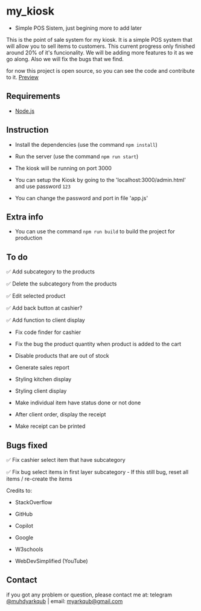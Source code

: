 

# my_kiosk

  

- Simple POS Sistem, just begining more to add later

This is the point of sale system for my kiosk. It is a simple POS system that will allow you to sell items to customers. This current progress only finished around 20% of it's funcionality. We will be adding more features to it as we go along. Also we will fix the bugs that we find.

for now this project is open source, so you can see the code and contribute to it.
[Preview](https://remarkable-magical-cake.glitch.me/)

  

## Requirements

* [Node.js](https://nodejs.org/)

  

## Instruction

* Install the dependencies (use the command `npm install`)

* Run the server (use the command `npm run start`)

* The kiosk will be running on port 3000

* You can setup the Kiosk by going to the 'localhost:3000/admin.html' and use password `123`

* You can change the password and port in file 'app.js'

  

## Extra info

* You can use the command `npm run build` to build the project for production

  

## To do

✅ Add subcategory to the products

✅ Delete the subcategory from the products

✅ Edit selected product

✅ Add back button at cashier?

✅ Add function to client display

* Fix code finder for cashier

* Fix the bug the product quantity when product is added to the cart

* Disable products that are out of stock

* Generate sales report

* Styling kitchen display

* Styling client display

* Make individual item have status done or not done

* After client order, display the receipt 

* Make receipt can be printed

## Bugs fixed

✅ Fix cashier select item that have subcategory

✅ Fix bug select items in first layer subcategory
    - If this still bug, reset all items / re-create the items

  

Credits to:

* StackOverflow

* GitHub

* Copilot

* Google

* W3schools

* WebDevSimplified (YouTube)

## Contact

if you got any problem or question, please contact me at: telegram [@muhdyarkqub](https://t.me/MuhdYarkqub) | email: myarkqub@gmail.com